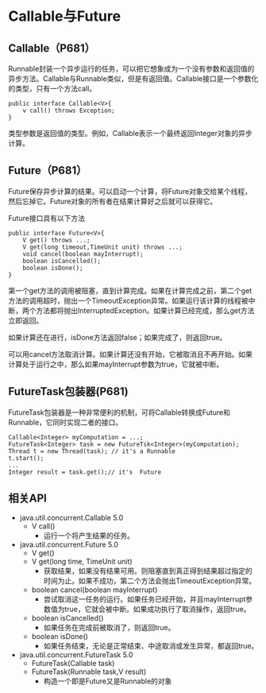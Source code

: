 # Callable与Future

## Callable（P681）

Runnable封装一个异步运行的任务，可以把它想象成为一个没有参数和返回值的异步方法。Callable与Runnable类似，但是有返回值。Callable接口是一个参数化的类型，只有一个方法call。

```text
public interface Callable<V>{
    v call() throws Exception;
}
```

类型参数是返回值的类型。例如，Callable表示一个最终返回Integer对象的异步计算。

## Future（P681）

Future保存异步计算的结果。可以启动一个计算，将Future对象交给某个线程，然后忘掉它。Future对象的所有者在结果计算好之后就可以获得它。

Future接口具有以下方法

```text
public interface Future<V>{
    V get() throws ...;
    V get(long timeout,TimeUnit unit) throws ...;
    void cancel(boolean mayInterrupt);
    boolean isCancelled();
    boolean isDone();
}
```

第一个get方法的调用被阻塞，直到计算完成。如果在计算完成之前，第二个get方法的调用超时，抛出一个TimeoutException异常。如果运行该计算的线程被中断，两个方法都将抛出InterruptedException。如果计算已经完成，那么get方法立即返回。

如果计算还在进行，isDone方法返回false；如果完成了，则返回true。

可以用cancel方法取消计算。如果计算还没有开始，它被取消且不再开始。如果计算处于运行之中，那么如果mayInterrupt参数为true，它就被中断。

## FutureTask包装器\(P681\)

FutureTask包装器是一种非常便利的机制，可将Callable转换成Future和Runnable，它同时实现二者的接口。

```text
Callable<Integer> myComputation = ...;
FutureTask<Integer> task = new FutureTsk<Integer>(myComputation);
Thread t = new Thread(task); // it's a Runnable
t.start();
...
Integer result = task.get();// it's  Future
```

## 相关API

* java.util.concurrent.Callable 5.0
  * V call\(\)
    * 运行一个将产生结果的任务。
* java.util.concurrent.Future 5.0
  * V get\(\)
  * V get\(long time, TimeUnit unit\)
    * 获取结果，如果没有结果可用。则阻塞直到真正得到结果超过指定的时间为止。如果不成功，第二个方法会抛出TimeoutException异常。
  * boolean cancel\(boolean mayInterrupt\)
    * 尝试取消这一任务的运行。如果任务已经开始，并且mayInterrupt参数值为true，它就会被中断。如果成功执行了取消操作，返回true。
  * boolean isCancelled\(\)
    * 如果任务在完成前被取消了，则返回true。
  * boolean isDone\(\)
    * 如果任务结束，无论是正常结束、中途取消或发生异常，都返回true。
* java.util.concurrent.FutureTask 5.0
  * FutureTask\(Callable task\)
  * FutureTask\(Runnable task,V result\)
    * 构造一个即是Future又是Runnable的对象

